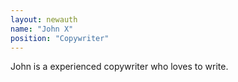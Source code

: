 ```yaml
---
layout: newauth
name: "John X"
position: "Copywriter"
---
```

John is a experienced copywriter who loves to write.